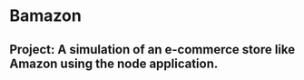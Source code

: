 # Bamazon

## Project: A simulation of an e-commerce store like Amazon using the node application.

